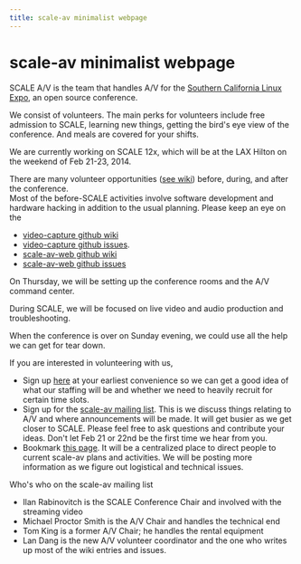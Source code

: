 ```yaml
---
title: scale-av minimalist webpage
---
```

scale-av minimalist webpage
===========================

SCALE A/V is the team that handles A/V for the [Southern California Linux Expo](http://socallinuxexpo.org), an open source conference.  

We consist of volunteers.  The main perks for volunteers include free admission to SCALE, learning new things, getting the bird's eye view of the conference.  And meals are covered for your shifts.

We are currently working on SCALE 12x, which will be at the LAX Hilton on the weekend of Feb 21-23, 2014.

There are many volunteer opportunities ([see wiki](https://github.com/scale-av/scale-av-web/wiki/Volunteer-opportunities)) before, during, and after the conference.  
Most of the before-SCALE activities involve software development and hardware hacking in addition to the usual planning.  Please keep an eye on the 
 - [video-capture github wiki](https://github.com/scale-av/video-capture/wiki)
 - [video-capture github issues](https://github.com/scale-av/video-capture/issues?state=open).  
 - [scale-av-web github wiki](https://github.com/scale-av/scale-av-web/wiki)
 - [scale-av-web github issues](https://github.com/scale-av/scale-av-web/issues)


On Thursday, we will be setting up the conference rooms and the A/V command center.  

During SCALE, we will be focused on live video and audio production and troubleshooting.  

When the conference is over on Sunday evening, we could use all the help we can get for tear down.  

If you are interested in volunteering with us, 

 - Sign up [here](http://bit.ly/L0vGSa) at your earliest convenience so we can get a good idea of what our staffing will be and whether we need to heavily recruit for certain time slots.
 - Sign up for the [scale-av mailing list](https://lists.linuxfests.org/cgi-bin/mailman/listinfo/scale-av).  This is we discuss things relating to A/V and where announcements will be made.  It will get busier as we get closer to SCALE.   Please feel free to ask questions and contribute your ideas.  Don't let Feb 21 or 22nd be the first time we hear from you.
 - Bookmark [this page](http://scale-av.github.io/scale-av-web/).  It will be a centralized place to direct people to current scale-av plans and activities.  We will be posting more information as we figure out logistical and technical issues.

Who's who on the scale-av mailing list
 - Ilan Rabinovitch is the SCALE Conference Chair and involved with the streaming video
 - Michael Proctor Smith is the A/V Chair and handles the technical end
 - Tom King is a former A/V Chair; he handles the rental equipment
 - Lan Dang is the new A/V volunteer coordinator and the one who writes up most of the wiki entries and issues.


